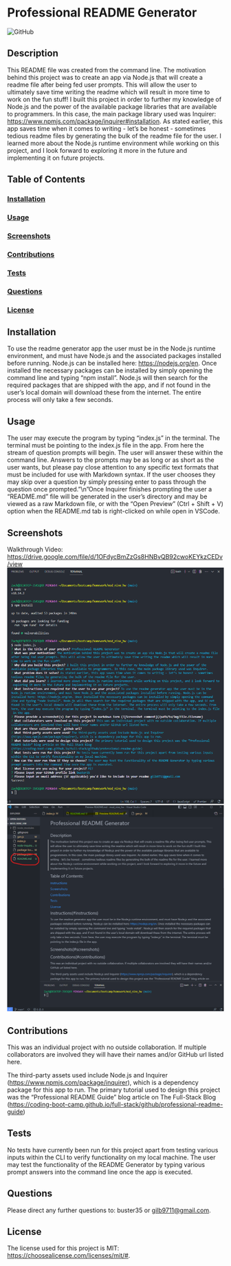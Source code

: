 # Professional README Generator
![GitHub](https://img.shields.io/github/license/buster35/README-generatorino)
## Description
This README file was created from the command line. The motivation behind this project was to create an app via Node.js that will create a readme file after being fed user prompts. This will allow the user to ultimately save time writing the readme which will result in more time to work on the fun stuff!
I built this project in order to further my knowledge of Node.js and the power of the available package libraries that are available to programmers. In this case, the main package library used was Inquirer: https://www.npmjs.com/package/inquirer#installation.
As stated earlier, this app saves time when it comes to writing - let’s be honest - sometimes tedious readme files by generating the bulk of the readme file for the user.
I learned more about the Node.js runtime environment while working on this project, and I look forward to exploring it more in the future and implementing it on future projects.
## Table of Contents
### [Installation](#installation)
### [Usage](#usage)
### [Screenshots](#screenshots)
### [Contributions](#contributions)
### [Tests](#tests)
### [Questions](#questions)
### [License](#license)
## Installation
To use the readme generator app the user must be in the Node.js runtime environment, and must have Node.js and the associated packages installed before running. Node.js can be installed here: https://nodejs.org/en. Once installed the necessary packages can be installed by simply opening the command line and typing “npm install”. Node.js will then search for the required packages that are shipped with the app, and if not found in the user’s local domain will download these from the internet. The entire process will only take a few seconds.
## Usage
The user may execute the program by typing “index.js” in the terminal. The terminal must be pointing to the index.js file in the app. From here the stream of question prompts will begin. The user will answer these within the command line. Answers to the prompts may be as long or as short as the user wants, but please pay close attention to any specific text formats that must be included for use with Markdown syntax. If the user chooses they may skip over a question by simply pressing enter to pass through the question once prompted.”\n”Once Inquirer finishes prompting the user a “README.md” file will be generated in the user’s directory and may be viewed as a raw Markdown file, or with the “Open Preview” (Ctrl + Shift + V) option when the README.md tab is right-clicked on while open in VSCode.
## Screenshots
Walkthrough Video: https://drive.google.com/file/d/1OFdycBmZzGs8HNBvQB92cwoKEYkzCEDv/view ![npm Inquirer Demo](./node-inquirer-demo.png)![Generated README.md](./generated-readme.png)
## Contributions
This was an individual project with no outside collaboration. If multiple collaborators are involved they will have their names and/or GitHub url listed here.

The third-party assets used include Node.js and Inquirer (https://www.npmjs.com/package/inquirer), which is a dependency package for this app to run.
The primary tutorial used to design this project was the “Professional README Guide” blog article on The Full-Stack Blog (https://coding-boot-camp.github.io/full-stack/github/professional-readme-guide)
## Tests
No tests have currently been run for this project apart from testing various inputs within the CLI to verify functionality on my local machine.
The user may test the functionality of the README Generator by typing various prompt answers into the command line once the app is executed.
## Questions
Please direct any further questions to: buster35 or gilb9711@gmail.com.
## License
The license used for this project is MIT: https://choosealicense.com/licenses/mit/#.
